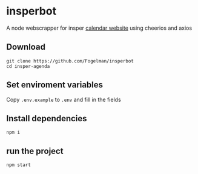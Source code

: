 # insperbot

A node webscrapper for insper [calendar website](https://portaldoalunoapp.insper.edu.br/restrito/controlealocacao/calendarioacademico.aspx) using cheerios and axios



## Download

```
git clone https://github.com/Fogelman/insperbot
cd insper-agenda
```

## Set enviroment variables

Copy `.env.example` to `.env` and fill in the fields

## Install dependencies

```
npm i
```

## run the project

```
npm start
```
